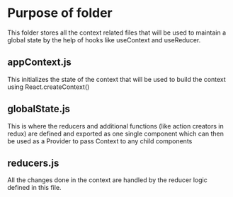 # Purpose of folder

This folder stores all the context related files that will be used to maintain a global state by the help of hooks like useContext and useReducer.

## appContext.js

This initializes the state of the context that will be used to build the context using React.createContext()

## globalState.js

This is where the reducers and additional functions (like action creators in redux) are defined and exported as one single component which can then be used as a Provider to pass Context to any child components

## reducers.js

All the changes done in the context are handled by the reducer logic defined in this file.
